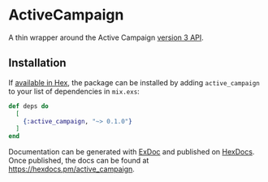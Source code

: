 # ActiveCampaign

A thin wrapper around the Active Campaign [version 3 API](https://developers.activecampaign.com/reference/overview).

## Installation

If [available in Hex](https://hex.pm/docs/publish), the package can be installed
by adding `active_campaign` to your list of dependencies in `mix.exs`:

```elixir
def deps do
  [
    {:active_campaign, "~> 0.1.0"}
  ]
end
```

Documentation can be generated with [ExDoc](https://github.com/elixir-lang/ex_doc)
and published on [HexDocs](https://hexdocs.pm). Once published, the docs can
be found at <https://hexdocs.pm/active_campaign>.
